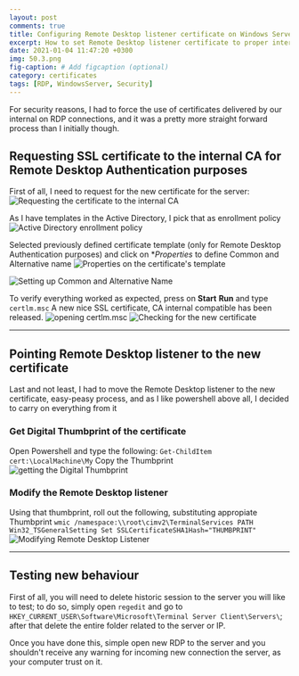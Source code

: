 ```yaml
---
layout: post
comments: true
title: Configuring Remote Desktop listener certificate on Windows Server
excerpt: How to set Remote Desktop listener certificate to proper internal CA compatible certificate on a Windows Server, domain joined
date: 2021-01-04 11:47:20 +0300
img: 50.3.png
fig-caption: # Add figcaption (optional)
category: certificates
tags: [RDP, WindowsServer, Security]
---
```



For security reasons, I had to force the use of certificates delivered by our internal on RDP connections, and it was a pretty more straight forward process than I initially though.

## Requesting SSL certificate to the internal CA for Remote Desktop Authentication purposes

First of all, I need to request for the new certificate for the server:
![Requesting the certificate to the internal CA]({{site.baseurl}}/assets/img/50.1.png)

As I have templates in the Active Directory, I pick that as enrollment policy
![Active Directory enrollment policy]({{site.baseurl}}/assets/img/50.2.png)

Selected previously defined certificate template (only for Remote Desktop Authentication purposes) and click on **Properties* to define Common and Alternative name
![Properties on the certificate's template]({{site.baseurl}}/assets/img/50.4.png)

![Setting up Common and Alternative Name]({{site.baseurl}}/assets/img/50.5.png)

To verify everything worked as expected, press on **Start** **Run** and type `certlm.msc`
A new nice SSL certificate, CA internal compatible has been released.
![opening certlm.msc]({{site.baseurl}}/assets/img/50.6.png)
![Checking for the new certificate]({{site.baseurl}}/assets/img/50.6.png)

---

## Pointing Remote Desktop listener to the new certificate

Last and not least, I had to move the Remote Desktop listener to the new certificate, easy-peasy process, and as I like powershell above all, I decided to carry on everything from it

### Get Digital Thumbprint of the certificate
Open Powershell and type the following: `Get-ChildItem cert:\LocalMachine\My`
Copy the Thumbprint
![getting the Digital Thumbprint]({{site.baseurl}}/assets/img/50.8.png)

### Modify the Remote Desktop listener
Using that thumbprint, roll out the following, substituting appropiate Thumbprint
`wmic /namespace:\\root\cimv2\TerminalServices PATH Win32_TSGeneralSetting Set SSLCertificateSHA1Hash="THUMBPRINT"`
![Modifying Remote Desktop Listener]({{site.baseurl}}/assets/img/50.9.png)

---

## Testing new behaviour
First of all, you will need to delete historic session to the server you will like to test; to do so, simply open `regedit` and go to `HKEY_CURRENT_USER\Software\Microsoft\Terminal Server Client\Servers\`; after that delete the entire folder related to the server or IP.

Once you have done this, simple open new RDP to the server and you shouldn't receive any warning for incoming new connection the server, as your computer trust on it.
